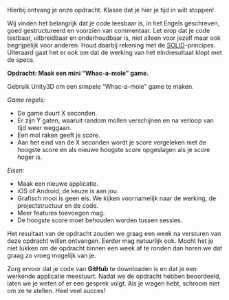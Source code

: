 Hierbij ontvang je onze opdracht. Klasse dat je hier je tijd in wilt stoppen!

Wij vinden het belangrijk dat je code leesbaar is, in het Engels geschreven, goed gestructureerd en voorzien van commentaar. Let erop dat je code testbaar, uitbreidbaar en onderhoudbaar is, niet alleen voor jezelf maar ook begrijpelijk voor anderen. Houd daarbij rekening met de [SOLID](https://nl.wikipedia.org/wiki/SOLID)-principes. Uiteraard gaat het er ook om dat de werking van het eindresultaat klopt met de specs.

**Opdracht: Maak een mini “Whac-a-mole” game.**

Gebruik Unity3D om een simpele “Whac-a-mole” game te maken.

_Game regels:_
* De game duurt X seconden.
* Er zijn Y gaten, waaruit random mollen verschijnen en na verloop van tijd weer weggaan.
* Een mol raken geeft je score.
* Aan het eind van de X seconden wordt je score vergeleken met de hoogste score en als nieuwe hoogste score opgeslagen als je score hoger is.

_Eisen:_
* Maak een nieuwe applicatie.
* iOS of Android, de keuze is aan jou. 
* Grafisch mooi is geen eis. We kijken voornamelijk naar de werking, de projectstructuur en de code.
* Meer features toevoegen mag.
* De hoogste score moet behouden worden tussen sessies.

Het resultaat van de opdracht zouden we graag een week na versturen van deze opdracht willen ontvangen. Eerder mag natuurlijk ook. Mocht het je niet lukken om de opdracht binnen een week af te ronden dan horen we dat graag zo vroeg mogelijk van je.

Zorg ervoor dat je code van **GitHub** te downloaden is en dat je een werkende applicatie meestuurt. Nadat we de opdracht hebben beoordeeld, laten we je weten of er een gesprek volgt. Als je vragen hebt, schroom niet om ze te stellen. Heel veel succes!
